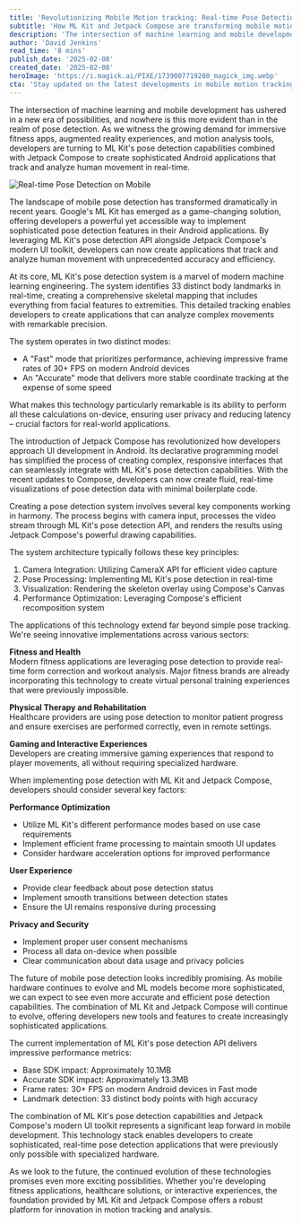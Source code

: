 ```yaml
---
title: 'Revolutionizing Mobile Motion tracking: Real-time Pose Detection with ML Kit and Jetpack Compose'
subtitle: 'How ML Kit and Jetpack Compose are transforming mobile motion tracking'
description: 'The intersection of machine learning and mobile development has ushered in a new era of possibilities, and nowhere is this more evident than in the realm of pose detection. Explore how ML Kit''s pose detection capabilities combined with Jetpack Compose are revolutionizing mobile motion tracking. Learn about real-time body landmark detection, performance optimization, and practical applications across fitness, healthcare, and gaming sectors.'
author: 'David Jenkins'
read_time: '8 mins'
publish_date: '2025-02-08'
created_date: '2025-02-08'
heroImage: 'https://i.magick.ai/PIXE/1739007719280_magick_img.webp'
cta: 'Stay updated on the latest developments in mobile motion tracking and ML Kit integration. Follow us on LinkedIn for exclusive insights and technical deep dives into the future of mobile development.'
---
```


The intersection of machine learning and mobile development has ushered in a new era of possibilities, and nowhere is this more evident than in the realm of pose detection. As we witness the growing demand for immersive fitness apps, augmented reality experiences, and motion analysis tools, developers are turning to ML Kit's pose detection capabilities combined with Jetpack Compose to create sophisticated Android applications that track and analyze human movement in real-time.

![Real-time Pose Detection on Mobile](https://i.magick.ai/PIXE/1739007719283_magick_img.webp)

The landscape of mobile pose detection has transformed dramatically in recent years. Google's ML Kit has emerged as a game-changing solution, offering developers a powerful yet accessible way to implement sophisticated pose detection features in their Android applications. By leveraging ML Kit's pose detection API alongside Jetpack Compose's modern UI toolkit, developers can now create applications that track and analyze human movement with unprecedented accuracy and efficiency.

At its core, ML Kit's pose detection system is a marvel of modern machine learning engineering. The system identifies 33 distinct body landmarks in real-time, creating a comprehensive skeletal mapping that includes everything from facial features to extremities. This detailed tracking enables developers to create applications that can analyze complex movements with remarkable precision.

The system operates in two distinct modes:
- A "Fast" mode that prioritizes performance, achieving impressive frame rates of 30+ FPS on modern Android devices
- An "Accurate" mode that delivers more stable coordinate tracking at the expense of some speed

What makes this technology particularly remarkable is its ability to perform all these calculations on-device, ensuring user privacy and reducing latency – crucial factors for real-world applications.

The introduction of Jetpack Compose has revolutionized how developers approach UI development in Android. Its declarative programming model has simplified the process of creating complex, responsive interfaces that can seamlessly integrate with ML Kit's pose detection capabilities. With the recent updates to Compose, developers can now create fluid, real-time visualizations of pose detection data with minimal boilerplate code.

Creating a pose detection system involves several key components working in harmony. The process begins with camera input, processes the video stream through ML Kit's pose detection API, and renders the results using Jetpack Compose's powerful drawing capabilities.

The system architecture typically follows these key principles:

1. Camera Integration: Utilizing CameraX API for efficient video capture
2. Pose Processing: Implementing ML Kit's pose detection in real-time
3. Visualization: Rendering the skeleton overlay using Compose's Canvas
4. Performance Optimization: Leveraging Compose's efficient recomposition system

The applications of this technology extend far beyond simple pose tracking. We're seeing innovative implementations across various sectors:

**Fitness and Health**  
Modern fitness applications are leveraging pose detection to provide real-time form correction and workout analysis. Major fitness brands are already incorporating this technology to create virtual personal training experiences that were previously impossible.

**Physical Therapy and Rehabilitation**  
Healthcare providers are using pose detection to monitor patient progress and ensure exercises are performed correctly, even in remote settings.

**Gaming and Interactive Experiences**  
Developers are creating immersive gaming experiences that respond to player movements, all without requiring specialized hardware.

When implementing pose detection with ML Kit and Jetpack Compose, developers should consider several key factors:

**Performance Optimization**  
- Utilize ML Kit's different performance modes based on use case requirements
- Implement efficient frame processing to maintain smooth UI updates
- Consider hardware acceleration options for improved performance

**User Experience**  
- Provide clear feedback about pose detection status
- Implement smooth transitions between detection states
- Ensure the UI remains responsive during processing

**Privacy and Security**  
- Implement proper user consent mechanisms
- Process all data on-device when possible
- Clear communication about data usage and privacy policies

The future of mobile pose detection looks incredibly promising. As mobile hardware continues to evolve and ML models become more sophisticated, we can expect to see even more accurate and efficient pose detection capabilities. The combination of ML Kit and Jetpack Compose will continue to evolve, offering developers new tools and features to create increasingly sophisticated applications.

The current implementation of ML Kit's pose detection API delivers impressive performance metrics:
- Base SDK impact: Approximately 10.1MB
- Accurate SDK impact: Approximately 13.3MB
- Frame rates: 30+ FPS on modern Android devices in Fast mode
- Landmark detection: 33 distinct body points with high accuracy

The combination of ML Kit's pose detection capabilities and Jetpack Compose's modern UI toolkit represents a significant leap forward in mobile development. This technology stack enables developers to create sophisticated, real-time pose detection applications that were previously only possible with specialized hardware.

As we look to the future, the continued evolution of these technologies promises even more exciting possibilities. Whether you're developing fitness applications, healthcare solutions, or interactive experiences, the foundation provided by ML Kit and Jetpack Compose offers a robust platform for innovation in motion tracking and analysis.